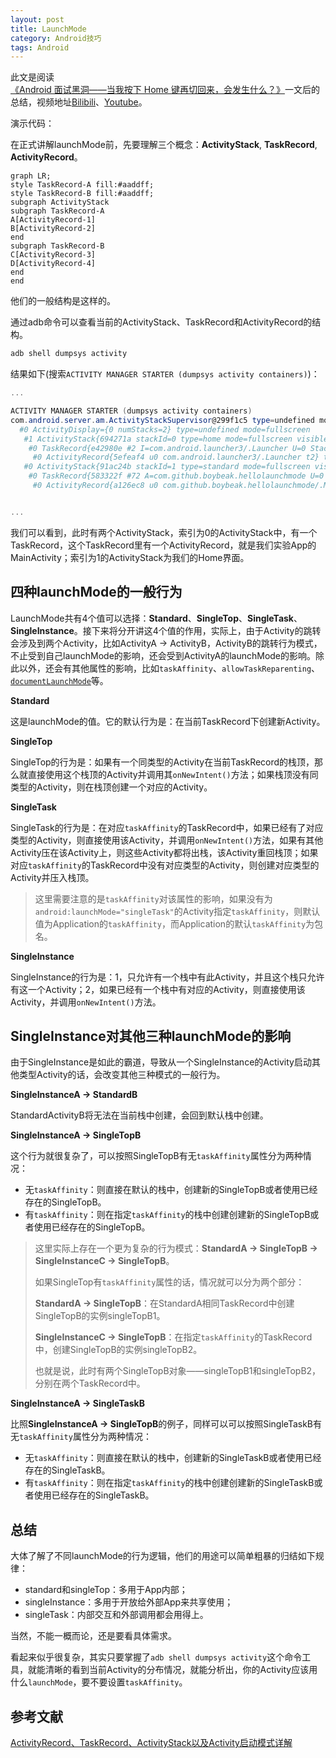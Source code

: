 ```yaml
---
layout: post
title: LaunchMode
category: Android技巧
tags: Android
---
```


此文是阅读[《Android 面试黑洞——当我按下 Home 键再切回来，会发生什么？》](https://zhuanlan.zhihu.com/p/265946165)一文后的总结，视频地址[Bilibili](https://link.zhihu.com/?target=https%3A//www.bilibili.com/video/BV1CA41177Se/)、[Youtube](https://link.zhihu.com/?target=https%3A//youtu.be/r4T9zkhpmII)。

演示代码：

在正式讲解launchMode前，先要理解三个概念：**ActivityStack**, **TaskRecord**, **ActivityRecord**。

```mermaid
graph LR;
style TaskRecord-A fill:#aaddff;
style TaskRecord-B fill:#aaddff;
subgraph ActivityStack
subgraph TaskRecord-A
A[ActivityRecord-1]
B[ActivityRecord-2]
end
subgraph TaskRecord-B
C[ActivityRecord-3]
D[ActivityRecord-4]
end
end
```

他们的一般结构是这样的。

通过adb命令可以查看当前的ActivityStack、TaskRecord和ActivityRecord的结构。

```powershell
adb shell dumpsys activity
```

结果如下(搜索`ACTIVITY MANAGER STARTER (dumpsys activity containers)`)：

```powershell
...

ACTIVITY MANAGER STARTER (dumpsys activity containers)
com.android.server.am.ActivityStackSupervisor@299f1c5 type=undefined mode=fullscreen
  #0 ActivityDisplay={0 numStacks=2} type=undefined mode=fullscreen
   #1 ActivityStack{694271a stackId=0 type=home mode=fullscreen visible=true translucent=false, 1 tasks} type=home mode=fullscreen
    #0 TaskRecord{e42980e #2 I=com.android.launcher3/.Launcher U=0 StackId=0 sz=1} type=home mode=fullscreen
     #0 ActivityRecord{5efeaf4 u0 com.android.launcher3/.Launcher t2} type=home mode=fullscreen
   #0 ActivityStack{91ac24b stackId=1 type=standard mode=fullscreen visible=false translucent=true, 1 tasks} type=standard mode=fullscreen
    #0 TaskRecord{583322f #72 A=com.github.boybeak.hellolaunchmode U=0 StackId=1 sz=1} type=standard mode=fullscreen
     #0 ActivityRecord{a126ec8 u0 com.github.boybeak.hellolaunchmode/.MainActivity t72} type=standard mode=fullscreen


...
```

我们可以看到，此时有两个ActivityStack，索引为0的ActivityStack中，有一个TaskRecord，这个TaskRecord里有一个ActivityRecord，就是我们实验App的MainActivity；索引为1的ActivityStack为我们的Home界面。



## 四种launchMode的一般行为

LaunchMode共有4个值可以选择：**Standard**、**SingleTop**、**SingleTask**、**SingleInstance**。接下来将分开讲这4个值的作用，实际上，由于Activity的跳转会涉及到两个Activity，比如ActivityA -> ActivityB，ActivityB的跳转行为模式，不止受到自己launchMode的影响，还会受到ActivityA的launchMode的影响。除此以外，还会有其他属性的影响，比如`taskAffinity`、`allowTaskReparenting`、[`documentLaunchMode`](https://developer.android.com/guide/topics/manifest/activity-element#dlmode)等。

**Standard**

这是launchMode的值。它的默认行为是：在当前TaskRecord下创建新Activity。

**SingleTop**

SingleTop的行为是：如果有一个同类型的Activity在当前TaskRecord的栈顶，那么就直接使用这个栈顶的Activity并调用其`onNewIntent()`方法；如果栈顶没有同类型的Activity，则在栈顶创建一个对应的Activity。

**SingleTask**

SingleTask的行为是：在对应`taskAffinity`的TaskRecord中，如果已经有了对应类型的Activity，则直接使用该Activity，并调用`onNewIntent()`方法，如果有其他Activity压在该Activity上，则这些Activity都将出栈，该Activity重回栈顶；如果对应`taskAffinity`的TaskRecord中没有对应类型的Activity，则创建对应类型的Activity并压入栈顶。

> 这里需要注意的是`taskAffinity`对该属性的影响，如果没有为`android:launchMode="singleTask"`的Activity指定`taskAffinity`，则默认值为Application的`taskAffinity`，而Application的默认`taskAffinity`为包名。

**SingleInstance**

SingleInstance的行为是：1，只允许有一个栈中有此Activity，并且这个栈只允许有这一个Activity；2，如果已经有一个栈中有对应的Activity，则直接使用该Activity，并调用`onNewIntent()`方法。



## SingleInstance对其他三种launchMode的影响

由于SingleInstance是如此的霸道，导致从一个SingleInstance的Activity启动其他类型Activity的话，会改变其他三种模式的一般行为。

**SingleInstanceA -> StandardB**

StandardActivityB将无法在当前栈中创建，会回到默认栈中创建。

**SingleInstanceA -> SingleTopB**

这个行为就很复杂了，可以按照SingleTopB有无`taskAffinity`属性分为两种情况：

- 无`taskAffinity`：则直接在默认的栈中，创建新的SingleTopB或者使用已经存在的SingleTopB。
- 有`taskAffinity`：则在指定`taskAffinity`的栈中创建创建新的SingleTopB或者使用已经存在的SingleTopB。

> 这里实际上存在一个更为复杂的行为模式：**StandardA -> SingleTopB -> SingleInstanceC -> SingleTopB**。
>
> 如果SingleTop有`taskAffinity`属性的话，情况就可以分为两个部分：
>
> **StandardA -> SingleTopB**：在StandardA相同TaskRecord中创建SingleTopB的实例singleTopB1。
>
> **SingleInstanceC -> SingleTopB**：在指定`taskAffinity`的TaskRecord中，创建SingleTopB的实例singleTopB2。
>
> 也就是说，此时有两个SingleTopB对象——singleTopB1和singleTopB2，分别在两个TaskRecord中。

**SingleInstanceA -> SingleTaskB**

比照**SingleInstanceA -> SingleTopB**的例子，同样可以可以按照SingleTaskB有无`taskAffinity`属性分为两种情况：

- 无`taskAffinity`：则直接在默认的栈中，创建新的SingleTaskB或者使用已经存在的SingleTaskB。
- 有`taskAffinity`：则在指定`taskAffinity`的栈中创建创建新的SingleTaskB或者使用已经存在的SingleTaskB。



## 总结

大体了解了不同launchMode的行为逻辑，他们的用途可以简单粗暴的归结如下规律：

- standard和singleTop：多用于App内部；
- singleInstance：多用于开放给外部App来共享使用；
- singleTask：内部交互和外部调用都会用得上。

当然，不能一概而论，还是要看具体需求。

看起来似乎很复杂，其实只要掌握了`adb shell dumpsys activity`这个命令工具，就能清晰的看到当前Activity的分布情况，就能分析出，你的Activity应该用什么`launchMode`，要不要设置`taskAffinity`。

## 参考文献

[ActivityRecord、TaskRecord、ActivityStack以及Activity启动模式详解](https://www.jianshu.com/p/94816e52cd77)

